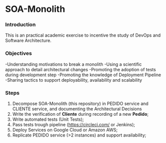 # SOA-Monolith
### Introduction 

This is an practical academic exercise to incentive the study of DevOps and Software Architecture.

### Objectives
-Understanding motivations to break a monolith
-Using a scientific approach to detail architectural changes
-Promoting the adoption of tests during development step
-Promoting the knowledge of Deployment Pipeline
-Sharing tactics to support deployability, availability and scalability

### Steps 
1. Decompose SOA-Monolith (this repository) in PEDIDO service and CLIENTE service, and documenting the Architectural Decisions
2. Write the verification of **Cliente** during recording of a new **Pedido**;
2. Write automated tests (Unit Tests);
3. Pass tests trough pipeline (https://circleci.com/ or Jenkins);
4. Deploy Services on Google Cloud or Amazon AWS;
5. Replicate PEDIDO service (>2 instances) and support availability;
